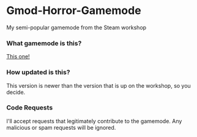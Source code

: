 Gmod-Horror-Gamemode
====================

My semi-popular gamemode from the Steam workshop

### What gamemode is this?
[This one!](http://steamcommunity.com/sharedfiles/filedetails/?id=273668401)
### How updated is this?
This version is newer than the version that is up on the workshop, so you decide.

### Code Requests
I'll accept requests that legitimately contribute to the gamemode. Any malicious or spam requests will be ignored.
